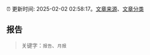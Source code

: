 :alarm_clock: 更新时间: 2025-02-02 02:58:17。[文章来源](/README.md)、[文章分类](/TAGS.md)

## 报告


> 关键字：`报告`、`月报`



